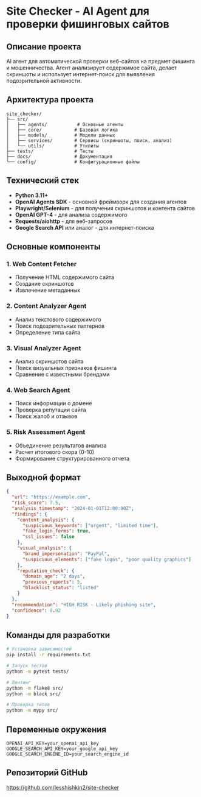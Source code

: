 # Site Checker - AI Agent для проверки фишинговых сайтов

## Описание проекта

AI агент для автоматической проверки веб-сайтов на предмет фишинга и мошенничества. Агент анализирует содержимое сайта, делает скриншоты и использует интернет-поиск для выявления подозрительной активности.

## Архитектура проекта

```
site_checker/
├── src/
│   ├── agents/           # Основные агенты
│   ├── core/            # Базовая логика
│   ├── models/          # Модели данных
│   ├── services/        # Сервисы (скриншоты, поиск, анализ)
│   └── utils/           # Утилиты
├── tests/               # Тесты
├── docs/                # Документация  
└── config/              # Конфигурационные файлы
```

## Технический стек

- **Python 3.11+**
- **OpenAI Agents SDK** - основной фреймворк для создания агентов
- **Playwright/Selenium** - для получения скриншотов и контента сайтов
- **OpenAI GPT-4** - для анализа содержимого
- **Requests/aiohttp** - для веб-запросов
- **Google Search API** или аналог - для интернет-поиска

## Основные компоненты

### 1. Web Content Fetcher
- Получение HTML содержимого сайта
- Создание скриншотов
- Извлечение метаданных

### 2. Content Analyzer Agent
- Анализ текстового содержимого
- Поиск подозрительных паттернов
- Определение типа сайта

### 3. Visual Analyzer Agent  
- Анализ скриншотов сайта
- Поиск визуальных признаков фишинга
- Сравнение с известными брендами

### 4. Web Search Agent
- Поиск информации о домене
- Проверка репутации сайта
- Поиск жалоб и отзывов

### 5. Risk Assessment Agent
- Объединение результатов анализа
- Расчет итогового скора (0-10)
- Формирование структурированного отчета

## Выходной формат

```json
{
  "url": "https://example.com",
  "risk_score": 7.5,
  "analysis_timestamp": "2024-01-01T12:00:00Z",
  "findings": {
    "content_analysis": {
      "suspicious_keywords": ["urgent", "limited time"],
      "fake_login_forms": true,
      "ssl_issues": false
    },
    "visual_analysis": {
      "brand_impersonation": "PayPal",
      "suspicious_elements": ["fake logos", "poor quality graphics"]
    },
    "reputation_check": {
      "domain_age": "2 days",
      "previous_reports": 5,
      "blacklist_status": "listed"
    }
  },
  "recommendation": "HIGH RISK - Likely phishing site",
  "confidence": 0.92
}
```

## Команды для разработки

```bash
# Установка зависимостей
pip install -r requirements.txt

# Запуск тестов
python -m pytest tests/

# Линтинг
python -m flake8 src/
python -m black src/

# Проверка типов
python -m mypy src/
```

## Переменные окружения

```env
OPENAI_API_KEY=your_openai_api_key
GOOGLE_SEARCH_API_KEY=your_google_api_key
GOOGLE_SEARCH_ENGINE_ID=your_search_engine_id
```

## Репозиторий GitHub

https://github.com/lesshishkin2/site-checker
